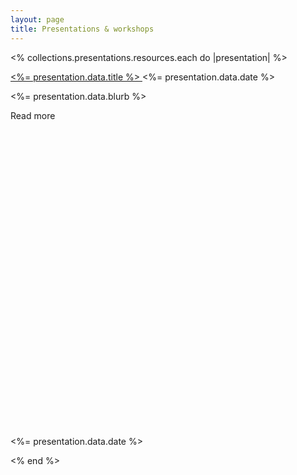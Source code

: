 ```yaml
---
layout: page
title: Presentations & workshops
---
```


<% collections.presentations.resources.each do |presentation| %>

<div class="flex my-12 max-w-3xl flex-col space-y-16">
  <article class="md:grid md:grid-cols-4 md:items-baseline">
    <div class="md:col-span-3 group relative flex flex-col items-start">
      <span class="text-base font-semibold tracking-tight text-zinc-800 dark:text-zinc-100">
        <div class="absolute -inset-y-6 -inset-x-4 z-0 scale-95 bg-zinc-50 opacity-0 transition group-hover:scale-100 group-hover:opacity-100 dark:bg-zinc-800/50 sm:-inset-x-6 sm:rounded-2xl">
        </div>
        <a href="<%= presentation.relative_url %>">
          <span class="absolute -inset-y-6 -inset-x-4 z-20 sm:-inset-x-6 sm:rounded-2xl">
          </span>
          <span class="relative z-10">
            <%= presentation.data.title %>
          </span>
        </a>
      </span>
      <time class="md:hidden relative  order-first mb-3 flex items-center text-sm text-zinc-400 dark:text-zinc-500">
        <%= presentation.data.date %>
      </time>
      <p class="relative z-10 mt-2 text-sm text-zinc-600 dark:text-zinc-400">
        <%= presentation.data.blurb %>
      </p>
      <div aria-hidden="true" class="relative z-10 mt-4 flex items-center text-sm font-medium text-teal-500">
        Read more
        <svg viewBox="0 0 16 16" fill="none" aria-hidden="true" class="ml-1 h-4 w-4 stroke-current">
          <path d="M6.75 5.75 9.25 8l-2.5 2.25" stroke-width="1.5" stroke-linecap="round" stroke-linejoin="round">
          </path>
        </svg>
      </div>
    </div>
    <time class="hidden md:block relative z-10 order-first mb-3 flex items-center text-sm text-zinc-400 dark:text-zinc-500" datetime="2022-09-05">
      <%= presentation.data.date %>
    </time>
  </article>
</div>

<% end %>
